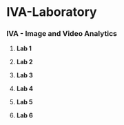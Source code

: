 # IVA-Laboratory

### IVA - Image and Video Analytics

1. **Lab 1**

2. **Lab 2**

3. **Lab 3**


4. **Lab 4**

5. **Lab 5**

6. **Lab 6**



